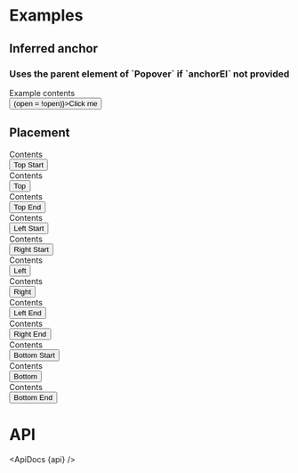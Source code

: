 <script lang="ts">
  import api from '$lib/components/Popover.svelte?raw&sveld';
  import ApiDocs from '$lib/components/ApiDocs.svelte';

  import Button from '$lib/components/Button.svelte';
  import Preview from '$lib/components/Preview.svelte';
  import Popover from '$lib/components/Popover.svelte';
  import Toggle from '$lib/components/Toggle.svelte';

  let open = false;
</script>

<h1>Examples</h1>

<h2>Inferred anchor</h2>

<h3>Uses the parent element of `Popover` if `anchorEl` not provided</h3>

<Preview>
  <div class="inline-block">
    <Popover bind:open>
      <div class="p-2 bg-white border shadow">Example contents</div>
    </Popover>
    <Button on:click={() => (open = !open)}>Click me</Button>
  </div>
</Preview>

<h2>Placement</h2>

<Preview>
  <div class="mx-20">
    <div class="grid grid-cols-5">
      <Toggle let:on={open} let:toggle let:toggleOff>
        <div class="col-start-2 text-right">
          <div class="inline-block">
            <Popover {open} on:close={toggleOff} placement="top-start">
              <div class="px-4 py-8 bg-white border shadow">Contents</div>
            </Popover>
            <Button on:click={toggle}>Top Start</Button>
          </div>
        </div>
      </Toggle>
      <Toggle let:on={open} let:toggle let:toggleOff>
        <div class="col-start-3 text-center">
          <div class="inline-block">
            <Popover {open} on:close={toggleOff} placement="top">
              <div class="px-4 py-8 bg-white border shadow">Contents</div>
            </Popover>
            <Button on:click={toggle}>Top</Button>
          </div>
        </div>
      </Toggle>
      <Toggle let:on={open} let:toggle let:toggleOff>
        <div class="col-start-4 text-left">
          <div class="inline-block">
            <Popover {open} on:close={toggleOff} placement="top-end">
              <div class="px-4 py-8 bg-white border shadow">Contents</div>
            </Popover>
            <Button on:click={toggle}>Top End</Button>
          </div>
        </div>
      </Toggle>
      <Toggle let:on={open} let:toggle let:toggleOff>
        <div class="col-start-1 text-right">
          <div class="inline-block">
            <Popover {open} on:close={toggleOff} placement="left-start">
              <div class="px-4 py-8 bg-white border shadow">Contents</div>
            </Popover>
            <Button on:click={toggle}>Left Start</Button>
          </div>
        </div>
      </Toggle>
      <Toggle let:on={open} let:toggle let:toggleOff>
        <div class="col-start-5 text-left">
          <div class="inline-block">
            <Popover {open} on:close={toggleOff} placement="right-start">
              <div class="px-4 py-8 bg-white border shadow">Contents</div>
            </Popover>
            <Button on:click={toggle}>Right Start</Button>
          </div>
        </div>
      </Toggle>
      <Toggle let:on={open} let:toggle let:toggleOff>
        <div class="col-start-1 text-right">
          <div class="inline-block">
            <Popover {open} on:close={toggleOff} placement="left">
              <div class="px-4 py-8 bg-white border shadow">Contents</div>
            </Popover>
            <Button on:click={toggle}>Left</Button>
          </div>
        </div>
      </Toggle>
      <Toggle let:on={open} let:toggle let:toggleOff>
        <div class="col-start-5 text-left">
          <div class="inline-block">
            <Popover {open} on:close={toggleOff}  placement="right">
              <div class="px-4 py-8 bg-white border shadow">Contents</div>
            </Popover>
            <Button on:click={toggle}>Right</Button>
          </div>
        </div>
      </Toggle>
      <Toggle let:on={open} let:toggle let:toggleOff>
        <div class="col-start-1 text-right">
          <div class="inline-block">
            <Popover {open} on:close={toggleOff} placement="left-end">
              <div class="px-4 py-8 bg-white border shadow">Contents</div>
            </Popover>
            <Button on:click={toggle}>Left End</Button>
          </div>
        </div>
      </Toggle>
      <Toggle let:on={open} let:toggle let:toggleOff>
        <div class="col-start-5 text-left">
          <div class="inline-block">
            <Popover {open} on:close={toggleOff} placement="right-end">
              <div class="px-4 py-8 bg-white border shadow">Contents</div>
            </Popover>
            <Button on:click={toggle}>Right End</Button>
          </div>
        </div>
      </Toggle>
      <Toggle let:on={open} let:toggle let:toggleOff>
        <div class="col-start-2 text-right">
          <div class="inline-block">
            <Popover {open} on:close={toggleOff} placement="bottom-start">
              <div class="px-4 py-8 bg-white border shadow">Contents</div>
            </Popover>
            <Button on:click={toggle}>Bottom Start</Button>
          </div>
        </div>
      </Toggle>
      <Toggle let:on={open} let:toggle let:toggleOff>
        <div class="col-start-3 text-center">
          <div class="inline-block">
            <Popover {open} on:close={toggleOff} placement="bottom">
              <div class="px-4 py-8 bg-white border shadow">Contents</div>
            </Popover>
            <Button on:click={toggle}>Bottom</Button>
          </div>
        </div>
      </Toggle>
      <Toggle let:on={open} let:toggle let:toggleOff>
        <div class="col-start-4 text-left">
          <div class="inline-block">
            <Popover {open} on:close={toggleOff} placement="bottom-start">
              <div class="px-4 py-8 bg-white border shadow">Contents</div>
            </Popover>
            <Button on:click={toggle}>Bottom End</Button>
          </div>
        </div>
      </Toggle>
    </div>
  </div>
</Preview>

<h1>API</h1>

<ApiDocs {api} />

